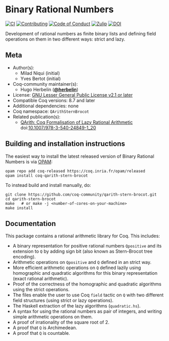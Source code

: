 # Binary Rational Numbers

[![CI][action-shield]][action-link]
[![Contributing][contributing-shield]][contributing-link]
[![Code of Conduct][conduct-shield]][conduct-link]
[![Zulip][zulip-shield]][zulip-link]
[![DOI][doi-shield]][doi-link]

[action-shield]: https://github.com/coq-community/qarith-stern-brocot/workflows/CI/badge.svg?branch=master
[action-link]: https://github.com/coq-community/qarith-stern-brocot/actions?query=workflow%3ACI

[contributing-shield]: https://img.shields.io/badge/contributions-welcome-%23f7931e.svg
[contributing-link]: https://github.com/coq-community/manifesto/blob/master/CONTRIBUTING.md

[conduct-shield]: https://img.shields.io/badge/%E2%9D%A4-code%20of%20conduct-%23f15a24.svg
[conduct-link]: https://github.com/coq-community/manifesto/blob/master/CODE_OF_CONDUCT.md

[zulip-shield]: https://img.shields.io/badge/chat-on%20zulip-%23c1272d.svg
[zulip-link]: https://coq.zulipchat.com/#narrow/stream/237663-coq-community-devs.20.26.20users


[doi-shield]: https://zenodo.org/badge/DOI/10.1007/978-3-540-24849-1_20.svg
[doi-link]: https://doi.org/10.1007/978-3-540-24849-1_20

Development of rational numbers as finite binary lists and defining
field operations on them in two different ways: strict and lazy.


## Meta

- Author(s):
  - Milad Niqui (initial)
  - Yves Bertot (initial)
- Coq-community maintainer(s):
  - Hugo Herbelin ([**@herbelin**](https://github.com/herbelin))
- License: [GNU Lesser General Public License v2.1 or later](LICENSE)
- Compatible Coq versions: 8.7 and later
- Additional dependencies: none
- Coq namespace: `QArithSternBrocot`
- Related publication(s):
  - [QArith: Coq Formalisation of Lazy Rational Arithmetic](https://hal.inria.fr/inria-00077041) doi:[10.1007/978-3-540-24849-1_20](https://doi.org/10.1007/978-3-540-24849-1_20)

## Building and installation instructions

The easiest way to install the latest released version of Binary Rational Numbers
is via [OPAM](https://opam.ocaml.org/doc/Install.html):

```shell
opam repo add coq-released https://coq.inria.fr/opam/released
opam install coq-qarith-stern-brocot
```

To instead build and install manually, do:

``` shell
git clone https://github.com/coq-community/qarith-stern-brocot.git
cd qarith-stern-brocot
make   # or make -j <number-of-cores-on-your-machine> 
make install
```


## Documentation

This package contains a rational arithmetic library for Coq.
This includes:

- A binary representation for positive rational numbers `Qpositive` and its
  extension to `Q` by adding sign bit (also known as Stern-Brocot
  tree encoding).
- Arithmetic operations on `Qpositive` and `Q` defined in an strict way.
- More efficient arithmetic operations on `Q` defined lazily using
  homographic and quadratic algorithms for this binary representation
  (exact rational arithmetic).
- Proof of the correctness of the homographic and quadratic algorithms
  using the strict operations.
- The files enable the user to use Coq `field` tactic on `Q` with two
  different field structures (using strict or lazy operations).
- The Haskell extraction of the lazy algorithms (`quadratic.hs`).
- A syntax for using the rational numbers as pair of integers, and writing
  simple arithmetic operations on them.
- A proof of irrationality of the square root of 2.
- A proof that `Q` is Archimedean.
- A proof that `Q` is countable.

